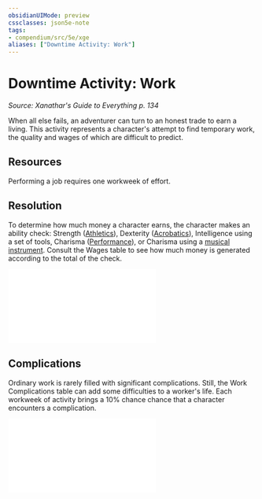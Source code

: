 ```yaml
---
obsidianUIMode: preview
cssclasses: json5e-note
tags:
- compendium/src/5e/xge
aliases: ["Downtime Activity: Work"]
---
```

# Downtime Activity: Work
*Source: Xanathar's Guide to Everything p. 134* 

When all else fails, an adventurer can turn to an honest trade to earn a living. This activity represents a character's attempt to find temporary work, the quality and wages of which are difficult to predict.

## Resources

Performing a job requires one workweek of effort.

## Resolution

To determine how much money a character earns, the character makes an ability check: Strength ([Athletics](z_compendium/rules/skills.md#Athletics)), Dexterity ([Acrobatics](z_compendium/rules/skills.md#Acrobatics)), Intelligence using a set of tools, Charisma ([Performance](z_compendium/rules/skills.md#Performance)), or Charisma using a [musical instrument](z_compendium/items/musical-instrument.md). Consult the Wages table to see how much money is generated according to the total of the check.

![Resolution; Wages](z_compendium/tables/resolution-wages-xge.md)

## Complications

Ordinary work is rarely filled with significant complications. Still, the Work Complications table can add some difficulties to a worker's life. Each workweek of activity brings a 10% chance chance that a character encounters a complication.

![Work Complications](z_compendium/tables/work-complications-xge.md)